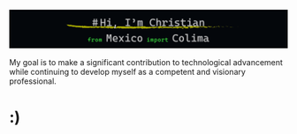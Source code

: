 

![GithubHome](https://github.com/christianramosc/christianramosc/blob/main/Home1.jpg?raw=true)


 
My goal is to make a significant contribution to technological advancement while continuing to develop myself as a competent and visionary professional.

# :)

